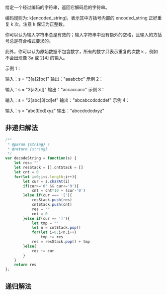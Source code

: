 
给定一个经过编码的字符串，返回它解码后的字符串。

编码规则为: k[encoded_string]，表示其中方括号内部的 encoded_string 正好重复 k 次。注意 k 保证为正整数。

你可以认为输入字符串总是有效的；输入字符串中没有额外的空格，且输入的方括号总是符合格式要求的。

此外，你可以认为原始数据不包含数字，所有的数字只表示重复的次数 k ，例如不会出现像 3a 或 2[4] 的输入。

 

示例 1：

输入：s = "3[a]2[bc]"
输出："aaabcbc"
示例 2：

输入：s = "3[a2[c]]"
输出："accaccacc"
示例 3：

输入：s = "2[abc]3[cd]ef"
输出："abcabccdcdcdef"
示例 4：

输入：s = "abc3[cd]xyz"
输出："abccdcdcdxyz"


## 非递归解法

```js
/**
 * @param {string} s
 * @return {string}
 */
var decodeString = function(s) {
    let res= ""
    let resStack = [],cntStack = []
    let cnt = 0
    for(let i=0;i<s.length;i++){
        let cur = s.charAt(i)
        if(cur>='0' && cur<='9'){
            cnt = cnt*10 + (cur-'0')
        }else if(cur === '['){
            resStack.push(res)
            cntStack.push(cnt)
            res = ""
            cnt = 0
        }else if(cur == ']'){
            let tmp = ""
            let n = cntStack.pop()
            for(let i=0;i<n;i++)
                tmp += res
            res = resStack.pop() + tmp
        }else{
            res += cur
        }
    }
    return res
};
```

## 递归解法
